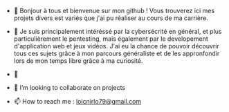 - 👋 Bonjour à tous et bienvenue sur mon github ! 
Vous trouverez ici mes projets divers est variés que j'ai pu réaliser au cours de ma carrière.

- 👀 Je suis principalement intéréssé par la cybersécrité en général, et plus particulièrement le pentesting, mais également par le developement d'application web et jeux vidéos. J'ai eu la chance de pouvoir découvrir tous ces sujets grâce à mon parcours généraliste et de les appronfondir lors de mon temps libre grâce à ma curiosité. 

- 🌱 
- 💞️ I’m looking to collaborate on projects
- 📫 How to reach me : loicnirlo79@gmail.com

<!---
lolox911/lolox911 is a ✨ special ✨ repository because its `README.md` (this file) appears on your GitHub profile.
You can click the Preview link to take a look at your changes.
--->
